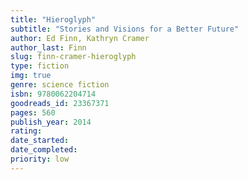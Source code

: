```yaml
---
title: "Hieroglyph"
subtitle: "Stories and Visions for a Better Future"
author: Ed Finn, Kathryn Cramer
author_last: Finn
slug: finn-cramer-hieroglyph
type: fiction
img: true
genre: science fiction
isbn: 9780062204714
goodreads_id: 23367371
pages: 560
publish_year: 2014
rating: 
date_started:
date_completed:
priority: low
---
```

